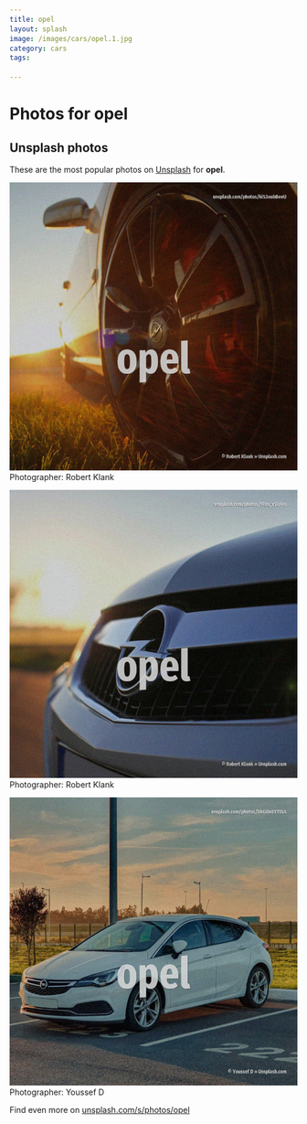 ```yaml
---
title: opel
layout: splash
image: /images/cars/opel.1.jpg
category: cars
tags:

---
```

# Photos for opel
 
## Unsplash photos
These are the most popular photos on [Unsplash](https://unsplash.com) for **opel**.
 
![opel](/images/cars/opel.1.jpg)
Photographer:  Robert Klank
 
![opel](/images/cars/opel.2.jpg)
Photographer:  Robert Klank
 
![opel](/images/cars/opel.3.jpg)
Photographer:  Youssef D
 
Find even more on [unsplash.com/s/photos/opel](https://unsplash.com/s/photos/opel)
 
